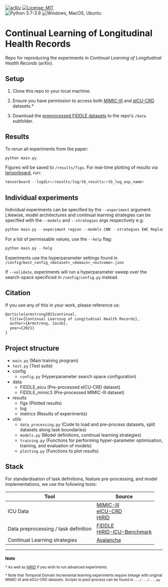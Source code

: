 [![arXiv](https://img.shields.io/badge/arXiv-XXXX.XXXXX-b31b1b.svg)](https://arxiv.org/abs/XXXX.XXXXX) [![License: MIT](https://img.shields.io/badge/License-MIT-green.svg)](https://opensource.org/licenses/MIT)  
 ![Python 3.7-3.9](https://github.com/iacobo/continual/workflows/Python%203.7-3.9/badge.svg) ![Windows, MacOS, Ubuntu](https://github.com/iacobo/continual/workflows/Windows,%20MacOS,%20Ubuntu/badge.svg)


# Continual Learning of Longitudinal Health Records

Repo for reproducing the experiments in *Continual Learning of Longitudinal Health Records* (arXiv).

## Setup

1. Clone this repo to your local machine.
   
2. Ensure you have permission to access both [MIMIC-III](https://www.physionet.org/content/mimiciii/1.4/) and [eICU-CRD](https://www.physionet.org/content/eicu-crd/2.0/) datasets.\*
   
3. Download the [preprocessed FIDDLE datasets](https://physionet.org/files/mimic-eicu-fiddle-feature/1.0.0/0) to the repo's `/data` subfolder.

## Results

To rerun all experiments from the paper:
   ```powershell
   python main.py
   ```
   Figures will be saved to `/results/figs`. For real-time plotting of results via [tensorboard](https://www.tensorflow.org/tensorboard), run:
   ```powershell
   tensorboard --logdir=/results/log/tb_results/<tb_log_exp_name>
   ```

## Individual experiments

Individual experiments can be specified by the `--experiment` argument. Likewise, model architectures and continual learning strategies can be specified with the `--models` and `--strategies` args respectively e.g:

```powershell
python main.py --experiment region --models CNN --strategies EWC Replay
```

For a list of permissable values, use the `--help` flag:

```powershell
python main.py --help
```



Experiments use the hyperparameter settings found in `/config/best_config_<dataset>_<domain>_<outcome>.json`   

If `--validate`, experiments will run a hyperparameter sweep over the search-space specificed in `/config/config.py` instead.


## Citation

If you use any of this in your work, please reference us:

```latex
@article{armstrong2021continual,
  title={Continual Learning of Longitudinal Health Records},
  author={Armstrong, Jacob},
  year={2021}
}
```


## Project structure

- `main.py` (Main training program)
- `test.py` (Test suite)
- config
  - `config.py` (Hyperparameter search space configuration)
- data
  - FIDDLE_eicu (Pre-processed eICU-CRD dataset)
  - FIDDLE_mimic3 (Pre-processed MIMIC-III dataset)
- results
  - figs (Plotted results)
  - log
  - metrics (Results of experiments)
- utils
  - `data_processing.py` (Code to load and pre-process datasets, split datasets along task boundaries)
  - `models.py` (Model definitions, continual learning strategies)
  - `training.py` (Functions for performing hyper-parameter optimisation, training, and evaluation of models)
  - `plotting.py` (Functions to plot results)

## Stack

For standardisation of task definitions, feature pre-processing, and model implementations, we use the following tools:

| Tool                        | Source               |
|-----------------------------|----------------------|
|ICU Data                     | [MIMIC-III](https://www.physionet.org/content/mimiciii/1.4/)<br> [eICU-CRD](https://www.physionet.org/content/eicu-crd/2.0/)<br> [HiRID](https://physionet.org/content/hirid/1.1.1/) |
| Data preprocessing / task definition | [FIDDLE](https://www.physionet.org/content/mimic-eicu-fiddle-feature/1.0.0/)<br> [HiRID-ICU-Benchmark](https://openreview.net/forum?id=SnC9rUeqiqd) |
|Continual Learning strategies| [Avalanche](https://avalanche.continualai.org/)


---

<sup>

### Note

\* As well as [HiRID](https://physionet.org/content/hirid/1.1.1/) if you wish to run advanced experiments.

\* Note that Temporal Domain Incremental learning experiments require linkage with original MIMIC-III and eICU-CRD datasets. Scripts to post-process can be found in `.../.../....py`

</sup>

